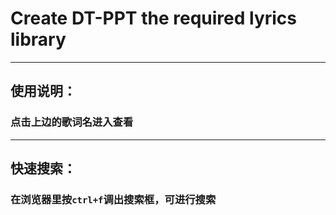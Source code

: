 # Create DT-PPT the required lyrics library

---

## 使用说明：

### 点击上边的歌词名进入查看
---
## 快速搜索：

### 在浏览器里按`ctrl+f`调出搜索框，可进行搜索